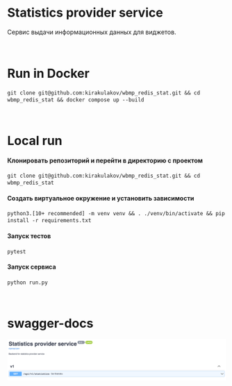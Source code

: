 # Statistics provider service
Сервис выдачи информационных данных для виджетов.

<br>

# Run in Docker
```
git clone git@github.com:kirakulakov/wbmp_redis_stat.git && cd wbmp_redis_stat && docker compose up --build
```

<br>

# Local run
#### Клонировать репозиторий и перейти в директорию с проектом
```
git clone git@github.com:kirakulakov/wbmp_redis_stat.git && cd wbmp_redis_stat
```

#### Создать виртуальное окружение и установить зависимости
```
python3.[10+ recommended] -m venv venv && . ./venv/bin/activate && pip install -r requirements.txt
```

#### Запуск тестов
```
pytest
```

#### Запуск сервиса
```
python run.py
```

<br>

# swagger-docs

![openapi-docs](./doc/images/api_docs.png)

